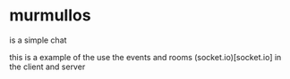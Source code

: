 # murmullos

is a simple chat

this is a example of the use the events and rooms (socket.io)[socket.io] in  the client and server
